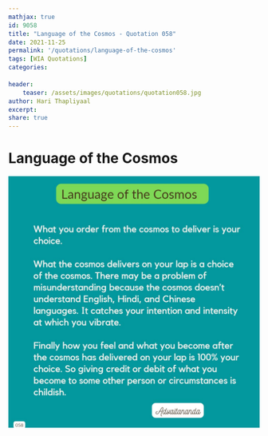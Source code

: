 ```yaml
---
mathjax: true
id: 9058
title: "Language of the Cosmos - Quotation 058"
date: 2021-11-25
permalink: '/quotations/language-of-the-cosmos'
tags: [WIA Quotations] 
categories: 

header:
    teaser: /assets/images/quotations/quotation058.jpg
author: Hari Thapliyaal 
excerpt:
share: true 
---
```


# Language of the Cosmos

![Language of the Cosmos](/assets/images/quotations/quotation058.jpg)
